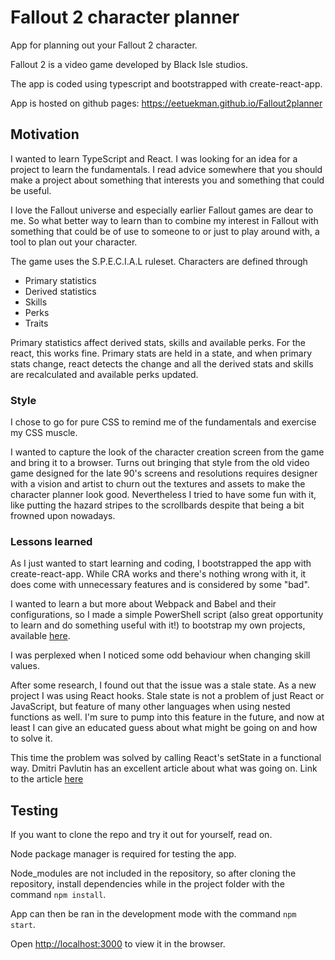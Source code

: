 # Fallout 2 character planner

App for planning out your Fallout 2 character.

Fallout 2 is a video game developed by Black Isle studios.

The app is coded using typescript and bootstrapped with create-react-app.

App is hosted on github pages: <https://eetuekman.github.io/Fallout2planner>

## Motivation

I wanted to learn TypeScript and React. I was looking for an idea for a project to learn the fundamentals. I read advice somewhere that you should make a project about something that interests you and something that could be useful.

I love the Fallout universe and especially earlier Fallout games are dear to me. So what better way to learn than to combine my interest in Fallout with something that could be of use to someone to or just to play around with, a tool to plan out your character.

The game uses the S.P.E.C.I.A.L ruleset. Characters are defined through

* Primary statistics
* Derived statistics
* Skills
* Perks
* Traits

Primary statistics affect derived stats, skills and available perks. For the react, this works fine. Primary stats are held in a state, and when primary stats change, react detects the change and all the derived stats and skills are recalculated and available perks updated.

### Style

I chose to go for pure CSS to remind me of the fundamentals and exercise my CSS muscle.

I wanted to capture the look of the character creation screen from the game and bring it to a browser. Turns out bringing that style from the old video game designed for the late 90's screens and resolutions requires designer with a vision and artist to churn out the textures and assets to make the character planner look good. Nevertheless I tried to have some fun with it, like putting the hazard stripes to the scrollbards despite that being a bit frowned upon nowadays.

### Lessons learned

As I just wanted to start learning and coding, I bootstrapped the app with create-react-app. While CRA works and there's nothing wrong with it, it does come with unnecessary features and is considered by some "bad".

I wanted to learn a but more about Webpack and Babel and their configurations, so I made a simple PowerShell script (also great opportunity to learn and do something useful with it!) to bootstrap my own projects, available [here](https://github.com/EetuEkman/powershell-scripts).

I was perplexed when I noticed some odd behaviour when changing skill values.

After some research, I found out that the issue was a stale state. As a new project I was using React hooks. Stale state is not a problem of just React or JavaScript, but feature of many other languages when using nested functions as well. I'm sure to pump into this feature in the future, and now at least I can give an educated guess about what might be going on and how to solve it.

This time the problem was solved by calling React's setState in a functional way. Dmitri Pavlutin has an excellent article about what was going on. Link to the article [here](https://dmitripavlutin.com/react-hooks-stale-closures/)

## Testing

If you want to clone the repo and try it out for yourself, read on.

Node package manager is required for testing the app.

Node_modules are not included in the repository, so after cloning the repository, install dependencies while in the project folder with the command `npm install`.

App can then be ran in the development mode with the command `npm start`.

Open [http://localhost:3000](http://localhost:3000) to view it in the browser.